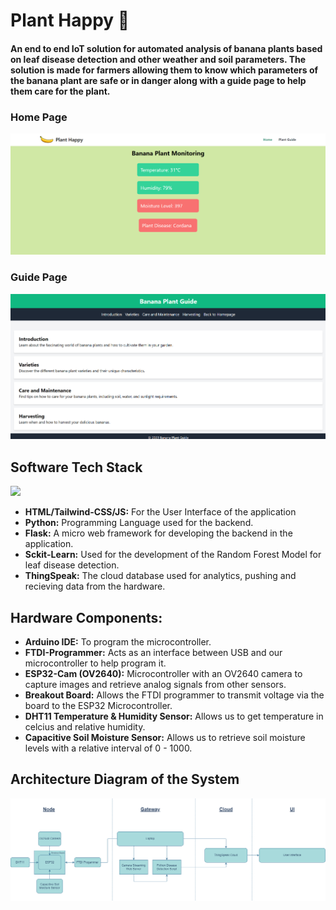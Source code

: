 # Plant Happy 🌿
#### An end to end IoT solution for automated analysis of banana plants based on leaf disease detection and other weather and soil parameters. The solution is made for farmers allowing them to know which parameters of the banana plant are safe or in danger along with a guide page to help them care for the plant.
### Home Page
![](UI_Image/Home.png)
### Guide Page
![](UI_Image/Guide.png)

## Software Tech Stack 
[![](https://skillicons.dev/icons?i=html,css,tailwind,js,py,flask)](https://skillicons.dev)
* **HTML/Tailwind-CSS/JS:** For the User Interface of the application
* **Python:** Programming Language used for the backend.
* **Flask:** A micro web framework for developing the backend in the application.
* **Sckit-Learn:** Used for the development of the Random Forest Model for leaf disease detection.
* **ThingSpeak:** The cloud database used for analytics, pushing and recieving data from the hardware.

## Hardware Components:
* **Arduino IDE:** To program the microcontroller.
* **FTDI-Programmer:** Acts as an interface between USB and our microcontroller to help program it.
* **ESP32-Cam (OV2640):** Microcontroller with an OV2640 camera to capture images and retrieve analog signals from other sensors.
* **Breakout Board:** Allows the FTDI programmer to transmit voltage via the board to the ESP32 Microcontroller.
* **DHT11 Temperature & Humidity Sensor:** Allows us to get temperature in celcius and relative humidity.
* **Capacitive Soil Moisture Sensor:** Allows us to retrieve soil moisture levels with a relative interval of 0 - 1000.

## Architecture Diagram of the System
![](UI_Image/PHappy_Arch.png)
